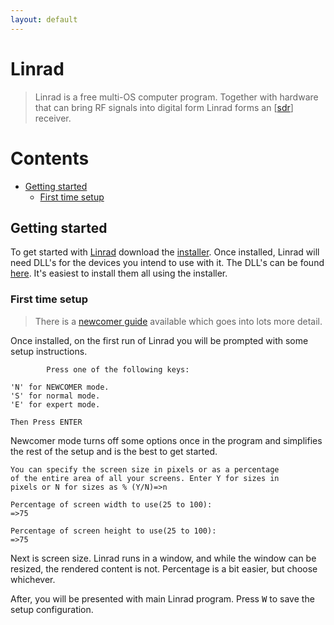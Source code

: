 ```yaml
---
layout: default
---
```


# Linrad

> Linrad is a free multi-OS computer program. Together with hardware that can
> bring RF signals into digital form Linrad forms an [[sdr]] receiver.

# Contents
- [Getting started](#getting-started)
  - [First time setup](#first-time-setup)

## Getting started

To get started with [Linrad](http://www.sm5bsz.com/linuxdsp/linrad.htm)
download the [installer](http://www.sm5bsz.com/linuxdsp/archive/setup-linrad-04.14a.exe).
Once installed, Linrad will need DLL's for the devices you intend to use with
it. The DLL's can be found [here](http://www.sm5bsz.com/dll.htm). It's easiest
to install them all using the installer.

### First time setup
> There is a [newcomer guide](http://www.sm5bsz.com/linuxdsp/usage/newco/newcomer.htm)
> available which goes into lots more detail.

Once installed, on the first run of Linrad you will be prompted with some
setup instructions. 

```plain
        Press one of the following keys:

'N' for NEWCOMER mode.
'S' for normal mode.
'E' for expert mode.

Then Press ENTER 
```

Newcomer mode turns off some options once in the program and simplifies the
rest of the setup and is the best to get started.

```plain
You can specify the screen size in pixels or as a percentage
of the entire area of all your screens. Enter Y for sizes in
pixels or N for sizes as % (Y/N)=>n

Percentage of screen width to use(25 to 100):
=>75

Percentage of screen height to use(25 to 100):
=>75
```

Next is screen size. Linrad runs in a window, and while the window can be
resized, the rendered content is not. Percentage is a bit easier, but choose
whichever.

After, you will be presented with main Linrad program. Press <kbd>W</kbd> to
save the setup configuration.






[//begin]: # "Autogenerated link references for markdown compatibility"
[sdr]: sdr "SDR"
[//end]: # "Autogenerated link references"